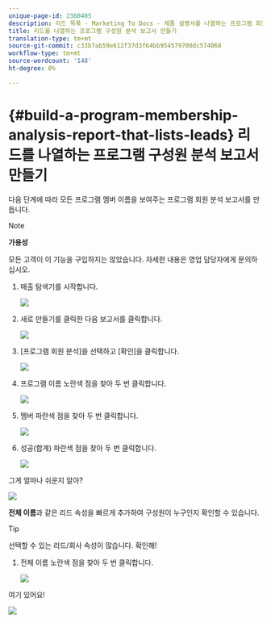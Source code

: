 ```yaml
---
unique-page-id: 2360405
description: 리드 목록 - Marketing To Docs - 제품 설명서를 나열하는 프로그램 회원 분석 보고서 작성
title: 리드를 나열하는 프로그램 구성원 분석 보고서 만들기
translation-type: tm+mt
source-git-commit: c33b7ab59e612f37d3f64bb954579700dc574068
workflow-type: tm+mt
source-wordcount: '148'
ht-degree: 0%

---
```



# {#build-a-program-membership-analysis-report-that-lists-leads} 리드를 나열하는 프로그램 구성원 분석 보고서 만들기

다음 단계에 따라 모든 프로그램 멤버 이름을 보여주는 프로그램 회원 분석 보고서를 만듭니다.

>[!NOTE]
>
>**가용성**
>
>모든 고객이 이 기능을 구입하지는 않았습니다. 자세한 내용은 영업 담당자에게 문의하십시오.

1. 매출 탐색기를 시작합니다.

   ![](assets/one.png)

1. 새로 만들기를 클릭한 다음 보고서를 클릭합니다.

   ![](assets/two.png)

1. [프로그램 회원 분석]을 선택하고 [확인]을 클릭합니다.

   ![](assets/three.png)

1. 프로그램 이름 노란색 점을 찾아 두 번 클릭합니다.

   ![](assets/four.png)

1. 멤버 파란색 점을 찾아 두 번 클릭합니다.

   ![](assets/five.png)

1. 성공(합계) 파란색 점을 찾아 두 번 클릭합니다.

   ![](assets/six.png)

그게 얼마나 쉬운지 알아?

![](assets/seven.png)

**전체 이름**&#x200B;과 같은 리드 속성을 빠르게 추가하여 구성원이 누구인지 확인할 수 있습니다.

>[!TIP]
>
>선택할 수 있는 리드/회사 속성이 많습니다. 확인해!

1. 전체 이름 노란색 점을 찾아 두 번 클릭합니다.

   ![](assets/eight.png)

여기 있어요!

![](assets/nine.png)

